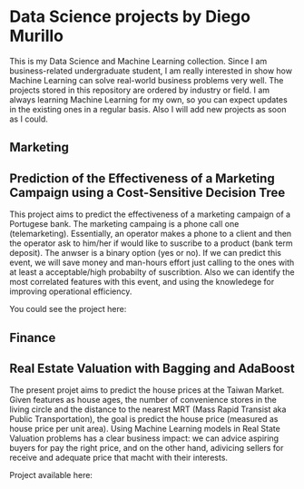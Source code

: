 
# Data Science projects by Diego Murillo
This is my Data Science and Machine Learning collection. Since I am business-related undergraduate student, I am really interested in show how Machine Learning can solve real-world business problems very well.
The projects stored in this repository are ordered by industry or field. I am always learning Machine Learning for my own, so you can expect updates in the existing ones in a regular basis. Also I will add new projects as soon as I could.

## Marketing
## Prediction of the Effectiveness of a Marketing Campaign using a Cost-Sensitive Decision Tree
This project aims to predict the effectiveness of a marketing campaign of a Portugese bank. The marketing campaing is a phone call one (telemarketing). Essentially, an operator makes a phone to a client and then the operator ask to him/her if would like to suscribe to a product (bank term deposit). The anwser is a binary option (yes or no). If we can predict this event, we will save money and man-hours effort just calling to the ones with at least a acceptable/high probabilty of suscribtion. Also we can identify the most correlated features with this event, and using the knowledege for improving operational efficiency.

You could see the project here:

## Finance

## Real Estate Valuation with Bagging and AdaBoost

The present projet aims to predict the house prices at the Taiwan Market. Given features as house ages, the number of convenience stores in the living circle and the distance to the nearest MRT (Mass Rapid Transist aka Public Transportation), the goal is predict the house price (measured as house price per unit area). Using Machine Learning models in Real State Valuation problems has a clear business impact: we can advice aspiring buyers for pay the right price, and on the other hand, adivicing sellers for receive and adequate price that macht with their interests.

Project available here:
